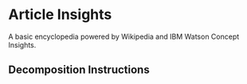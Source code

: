 # Article Insights

A basic encyclopedia powered by Wikipedia and IBM Watson Concept Insights.

## Decomposition Instructions


